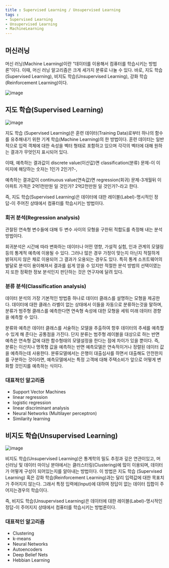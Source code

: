 ```yaml
---
title : Supervised Learning / Unsupervised Learning
tags :
- Supervised Learning
- Unsupervised Learning
- MachineLearning
---
```


## 머신러닝

머신 러닝(Machine Learning)이란 “데이터를 이용해서 컴퓨터를 학습시키는 방법론”이다. 이때, 머신 러닝 알고리즘은 크게 세가지 분류로 나눌 수 있다. 바로, 지도 학습(Supervised Learning), 비지도 학습(Unsupervised Learning), 강화 학습(Reinforcement Learning)이다.

![image](https://user-images.githubusercontent.com/44635266/69494162-8b028600-0efb-11ea-89e2-f909273a0163.png)


## 지도 학습(Supervised Learning)

![image](https://user-images.githubusercontent.com/44635266/69494124-1fb8b400-0efb-11ea-9ffa-3dfe6f84b876.png)

지도 학습 (Supervised Learning)은 훈련 데이터(Training Data)로부터 하나의 함수를 유추해내기 위한 기계 학습(Machine Learning)의 한 방법이다. 훈련 데이터는 일반적으로 입력 객체에 대한 속성을 벡터 형태로 포함하고 있으며 각각의 벡터에 대해 원하는 결과가 무엇인지 표시되어 있다. 

이때, 예측하는 결과값이 discrete value(이산값)면 classification(분류) 문제-이 이미지에 해당하는 숫자는 1인가 2인가?-,

예측하는 결과값이 continuous value(연속값)면 regression(회귀) 문제-3개월뒤 이 아파트 가격은 2억1천만원 일 것인가? 2억2천만원 일 것인가?-라고 한다.

즉, 지도 학습(Supervised Learning)은 데이터에 대한 레이블(Label)-명시적인 정답-이 주어진 상태에서 컴퓨터를 학습시키는 방법이다.

### 회귀 분석(Regression analysis)

관찰된 연속형 변수들에 대해 두 변수 사이의 모형을 구한뒤 적합도를 측정해 내는 분석 방법이다.

회귀분석은 시간에 따라 변화하는 데이터나 어떤 영향, 가설적 실험, 인과 관계의 모델링등의 통계적 예측에 이용될 수 있다. 그러나 많은 경우 가정이 맞는지 아닌지 적절하게 밝혀지지 않은 채로 이용되어 그 결과가 오용되는 경우도 있다. 특히 통계 소프트웨어의 발달로 분석이 용이해져서 결과를 쉽게 얻을 수 있지만 적절한 분석 방법의 선택이였는지 또한 정확한 정보 분석인지 판단하는 것은 연구자에 달려 있다.

### 분류 분석(Classification analysis)

데이터 분석의 가장 기본적인 방법중 하나로 데이터 클래스를 설명하는 모형을 제공한다. 데이터에 대한 클래스 라벨이 없는 상태에서 이들을 자동으로 분류하는것을 말하며, 분류가 범주형 클래스를 예측한다면 연속형 속성에 대한 모형을 세워 미래 데이터 경향을 예측할 수 있다.

분류와 예측은 데이터 클래스를 서술하는 모델을 추출하여 항후 데이터의 추세를 예측할 수 있게 해 준다는 공통점을 가진다. 단지 분류는 범주형 레이블을 대상으로 하는 반면 예측은 연속형 값에 대한 함수형태의 모델설정을 한다는 점에 차이가 있을 뿐이다. 즉, 분류는 이산치나 명목형 값을 예측하는 반면 예측모델은 연속적이거나 정렬된 데이터 값을 예측하는데 사용한다. 분류모델에서는 은행이 대출심사를 하면서 대출해도 안전한지를 구분하는 것이라면, 예측모델에서는 특정 고객에 대해 주택소비가 앞으로 어떻게 변화할 것인지를 예측하는 식이다.

### 대표적인 알고리즘

* Support Vector Machines
* linear regression
* logistic regression
* linear discriminant analysis
* Neural Networks (Multilayer perceptron)
* Similarity learning 

## 비지도 학습(Unsupervised Learning)

![image](https://user-images.githubusercontent.com/44635266/69494129-20e9e100-0efb-11ea-9124-4807084adf24.png)

비지도 학습(Unsupervised Learning)은 통계학의 밀도 추정과 깊은 연관이있고, 머신러닝 및 데이터 마이닝 분야에서는 클러스터링(Clustering)에 많이 이용되며, 데이터가 어떻게 구성이 되어있는지를 알아내는 방법이다. 이 방법은 지도 학습 (Supervised Learning) 혹은 강화 학습(Reinforcement Learning)과는 달리 입력값에 대한 목표치가 주어지지 않는다. 그래서 특정 입력에(Input)에 대하여 정답이 없는 데이터 집합이 주어지는경우의 학습이다.

즉, 비지도 학습(Unsupervised Learning)은 데이터에 대한 레이블(Label)-명시적인 정답-이 주어지지 상태에서 컴퓨터를 학습시키는 방법론이다.

### 대표적인 알고리즘

* Clustering
* k-means
* Neural Networks
* Autoencoders
* Deep Belief Nets
* Hebbian Learning